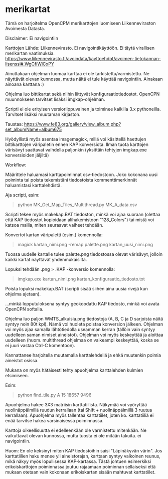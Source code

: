 # merikartat

Tämä on harjoitelma OpenCPM merikarttojen luomiseen Liikenneviraston Avoimesta Datasta.

Disclaimer: Ei navigointiin

Karttojen Lähde: Liikennevirasto. Ei navigointikäyttöön. Ei täytä virallisen merikartan vaatimuksia.
https://www.liikennevirasto.fi/avoindata/kayttoehdot/avoimen-tietokannan-lisenssi#.WgCfiWiCxPY

Ainuttakaan ohjelman luomaa karttaa ei ole tarkistettu/varmistettu. Ne näyttävät olevan kunnossa, mutta näitä ei tule käyttää navigointiin. Ainakaan ainoana karttana :)


Ohjelma luo bittikartat sekä niihin liittyvät konfiguraatiotiedostot. OpenCPN muunnokseen tarvitset lisäksi imgkap-ohjelman.

Scripti ei ole erityisen versioriippuvainen ja toiminee kaikilla 3.x pythoneilla. Tarvitset lisäksi muutaman kirjaston. 

Taustaa:
https://www.fe83.org/gallery/view_album.php?set_albumName=album675

Hyödyllistä myös asentaa imagemagick, millä voi käsittellä haettujen bittikarttojen väripaletin ennen KAP konversiota. Ilman tuota karttojen värisävyt saattavat vaihdella paljonkin (yksittäin tehtyjen imgkap.exe konversioiden jäljiltä)


Workflow:

Määrittele haluamasi karttapoiminnat csv-tiedostoon. Joko kokonana uusi poiminta tai poista tekemistäni tiedostoista kommenttimerkinnät haluamistasi karttalehdistä.

Aja scripti, esim:

> python MK_Get_Map_Tiles_Multithread.py MK_A_data.csv

Scripti tekee myös makekap.BAT tiedoston, minkä voi ajaa suoraan (olettaa että KAP tiedostot kopioidaan alihakemistoon "128_Colors") tai mistä voi katsoa mallia, miten seuraavat vaiheet tehdään.

Konvertoi kartan väripaletti (esim.) komennolla:

> magick kartan_nimi.png -remap palette.png kartan_uusi_nimi.png

Tuossa uudelle kartalle tulee palette.png tiedostossa olevat värisävyt, jolloin kaikki kartat näyttävät yhdenmukaisilta.

Lopuksi tehdään .png > .KAP -konversio komennolla:

> imgkap.exe kartan_nimi.png kartan_konfiguraatio_tiedosto.txt

Poista lopuksi makekap.BAT (scripti sisää siihen aina uusia rivejä kun ohjelma ajetaan).

...minkä lopputuloksena syntyy geokoodattu KAP tiedosto, minkä voi avata OpenCPN softalla.

Ohjelma luo paljon WMTS_alkuisia.png tiedostoja (A, B, C ja D sarjoista näitä syntyy noin 80t kpl). Nämä voi huoleta poistaa konversion jälkeen. Ohjelman voi myös ajaa samalla lähtötiedolla useamman kerran (tällöin vain syntyy uudelleen saman nimiset aineistot). Ohjelman voi myös keskeyttää ja aloittaa uudelleen (huom. multithread ohjelmaa on vaikeampi keskeyttää, koska se ei juuri vastaa Ctrl-C komentoon).

Kannattanee harjoitella muutamalla karttalehdellä ja ehkä muutenkin poimia aineistot osissa.

Mukana on myös hätäisesti tehty apuohjelma karttalehden kulmien etsimiseen.

Esim:

> python find_tile.py A 15 18657 9496

Apuohjelma hakee 3X3 matriisin karttatiilista. Näkymää voi vyöryttää nuolinäppäimillä ruudun kerrallaan (tai Shift + nuolinäppäimillä 3 ruutua kerrallaan). Apuohjelma myös tallentaa karttatiilet, joten ko. karttatiiliä ei enää tarvitse hakea varsinaisessa poiminnassa.

Karttoja oikeellisuutta ei edelleenkään ole varmistettu mitenkään. Ne vaikuttavat olevan kunnossa, mutta tuosta ei ole mitään takuita. ei navigointiin.

Huom: En ole keksinyt miten KAP tiedostoihin saisi "Läpinäkyvän värin". Jos karttatiilien haku menee yli aineistorajan, karttaan syntyy valkoinen reunus, mikä näkyy myös lopullisessa KAP-kartassa. Tästä johtuen esimerkiksi erikoiskarttojen poiminnassa joutuu rajaamaan poiminnan sellaiseksi että mukaan otetaan vain kokonaan erikoiskartan sisään mahtuvat karttatiilet. 
